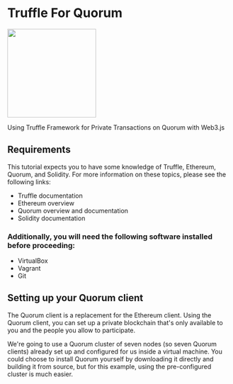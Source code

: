 # Truffle For Quorum

<img src="https://camo.githubusercontent.com/f9c53a48d03edba49e1a94745a27386cf5e0fc6e/687474703a2f2f74727566666c656672616d65776f726b2e636f6d2f646f63732f696d672f6c6f676f2e706e67" width="200" data-canonical-src="http://truffleframework.com/docs/img/logo.png" style="max-width:100%;">


Using Truffle Framework for Private Transactions on Quorum with Web3.js

## Requirements
This tutorial expects you to have some knowledge of Truffle, Ethereum, Quorum, and Solidity. For more information on these topics, please see the following links:

- Truffle documentation
- Ethereum overview
- Quorum overview and documentation
- Solidity documentation

### Additionally, you will need the following software installed before proceeding:

- VirtualBox
- Vagrant
- Git

## Setting up your Quorum client
The Quorum client is a replacement for the Ethereum client. Using the Quorum client, you can set up a private blockchain that's only available to you and the people you allow to participate.

We're going to use a Quorum cluster of seven nodes (so seven Quorum clients) already set up and configured for us inside a virtual machine. You could choose to install Quorum yourself by downloading it directly and building it from source, but for this example, using the pre-configured cluster is much easier.
